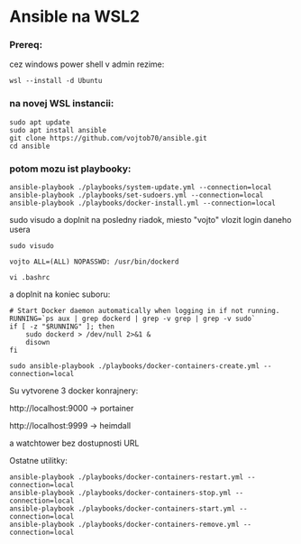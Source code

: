 # Ansible na WSL2

### Prereq:
cez windows power shell v admin rezime:

    wsl --install -d Ubuntu
### na novej WSL instancii:
    sudo apt update
    sudo apt install ansible
    git clone https://github.com/vojtob70/ansible.git
    cd ansible
### potom mozu ist playbooky:
    ansible-playbook ./playbooks/system-update.yml --connection=local
    ansible-playbook ./playbooks/set-sudoers.yml --connection=local
    ansible-playbook ./playbooks/docker-install.yml --connection=local
sudo visudo a doplnit na posledny riadok, miesto "vojto" vlozit login daneho usera
    
    sudo visudo
    
    vojto ALL=(ALL) NOPASSWD: /usr/bin/dockerd

    vi .bashrc  
a doplnit na koniec suboru:

    # Start Docker daemon automatically when logging in if not running.
    RUNNING=`ps aux | grep dockerd | grep -v grep | grep -v sudo`
    if [ -z "$RUNNING" ]; then
        sudo dockerd > /dev/null 2>&1 &
        disown
    fi

    sudo ansible-playbook ./playbooks/docker-containers-create.yml --connection=local
Su vytvorene 3 docker konrajnery:

http://localhost:9000   -> portainer

http://localhost:9999   -> heimdall

a watchtower bez dostupnosti URL

Ostatne utilitky:

    ansible-playbook ./playbooks/docker-containers-restart.yml --connection=local
    ansible-playbook ./playbooks/docker-containers-stop.yml --connection=local
    ansible-playbook ./playbooks/docker-containers-start.yml --connection=local
    ansible-playbook ./playbooks/docker-containers-remove.yml --connection=local
